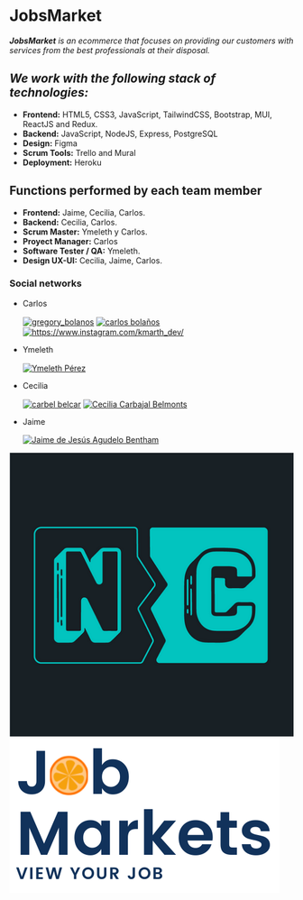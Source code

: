 # **JobsMarket**

***JobsMarket*** *is an ecommerce that focuses on providing our customers with services from the best professionals at their disposal.*

## ***We work with the following stack of technologies:***

- **Frontend:** HTML5, CSS3, JavaScript, TailwindCSS, Bootstrap, MUI, ReactJS and Redux.
- **Backend:** JavaScript, NodeJS, Express, PostgreSQL
- **Design:** Figma
- **Scrum Tools:** Trello and Mural
- **Deployment:** Heroku

## **Functions performed by each team member**

- **Frontend:** Jaime, Cecilia, Carlos.
- **Backend:** Cecilia, Carlos.
- **Scrum Master:** Ymeleth y Carlos.
- **Proyect Manager:** Carlos
- **Software Tester / QA:** Ymeleth.
- **Design UX-UI:** Cecilia, Jaime, Carlos.

### Social networks

- Carlos <p align="left">
<a href="https://twitter.com/gregory_bolanos" target="blank"><img align="center" src="https://raw.githubusercontent.com/rahuldkjain/github-profile-readme-generator/master/src/images/icons/Social/twitter.svg" alt="gregory_bolanos" height="30" width="40" /></a>
<a href="https://www.linkedin.com/in/carlos-bola%C3%B1os-808b80219/" target="blank"><img align="center" src="https://raw.githubusercontent.com/rahuldkjain/github-profile-readme-generator/master/src/images/icons/Social/linked-in-alt.svg" alt="carlos bolaños" height="30" width="40" /></a>
<a href="https://www.instagram.com/kmarth_dev/" target="blank"><img align="center" src="https://raw.githubusercontent.com/rahuldkjain/github-profile-readme-generator/master/src/images/icons/Social/instagram.svg" alt="https://www.instagram.com/kmarth_dev/" height="30" width="40" /></a>
</p>

- Ymeleth <p align="left">
<a href="https://www.linkedin.com/in/ymelethperez/" target="blank"><img align="center" src="https://raw.githubusercontent.com/rahuldkjain/github-profile-readme-generator/master/src/images/icons/Social/linked-in-alt.svg" alt="Ymeleth Pérez" height="30" width="40" /></a>
</p>

- Cecilia <p align="left">
<a href="https://twitter.com/CarbelBelcar" target="blank"><img align="center" src="https://raw.githubusercontent.com/rahuldkjain/github-profile-readme-generator/master/src/images/icons/Social/twitter.svg" alt="carbel belcar" height="30" width="40" /></a>
<a href="https://www.linkedin.com/in/cecicarbel/" target="blank"><img align="center" src="https://raw.githubusercontent.com/rahuldkjain/github-profile-readme-generator/master/src/images/icons/Social/linked-in-alt.svg" alt="Cecilia Carbajal Belmonts" height="30" width="40" /></a>
</p>

- Jaime <p align="left">
<a href="https://www.linkedin.com/in/jaime-agudelo-bentham/" target="blank"><img align="center" src="https://raw.githubusercontent.com/rahuldkjain/github-profile-readme-generator/master/src/images/icons/Social/linked-in-alt.svg" alt="Jaime de Jesús Agudelo Bentham" height="30" width="40" /></a>
</p>

![NoCountry Logo](/client/src/assets/img/NoCountry-Logo.png)
![JobsMarket](/client/src/assets/img/JobMarket_2.png)


